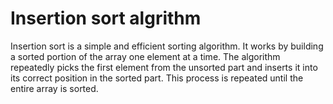 # Insertion sort algrithm
Insertion sort is a simple and efficient sorting algorithm. It works by building a sorted portion of the array one element at a time. The algorithm repeatedly picks the first element from the unsorted part and inserts it into its correct position in the sorted part. This process is repeated until the entire array is sorted.

